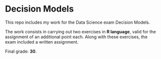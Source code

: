 # Decision Models

This repo includes my work for the Data Science exam Decision Models. 

The work consists in carrying out two exercises in **R language**, valid for the assignment of an additional point each. Along with these exercises, the exam included a written assignment.

Final grade: **30**.
